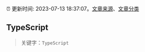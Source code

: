 :alarm_clock: 更新时间: 2023-07-13 18:37:07。[文章来源](/README.md)、[文章分类](/TAGS.md)

## TypeScript


> 关键字：`TypeScript`



